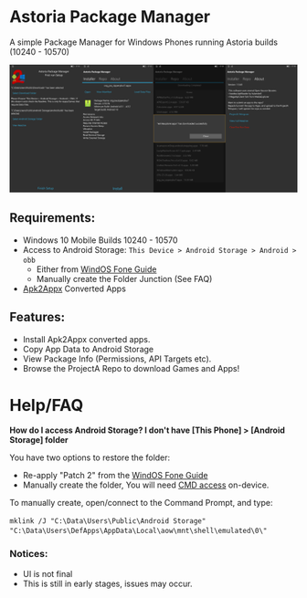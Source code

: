 # Astoria Package Manager

A simple Package Manager for Windows Phones running Astoria builds (10240 - 10570) 

![](https://github.com/Empyreal96/Astoria-Package-Manager/raw/main/APManager.jpg)

## Requirements:

- Windows 10 Mobile Builds 10240 - 10570
- Access to Android Storage: `This Device > Android Storage > Android > obb`
  - Either from [WindOS Fone Guide](https://youtu.be/vP-z8jVXVBQ)
  - Manually create the Folder Junction (See FAQ)
- [Apk2Appx](https://github.com/fadilfadz01/Apk2Appx_Converter) Converted Apps



## Features:
- Install Apk2Appx converted apps.
- Copy App Data to Android Storage
- View Package Info (Permissions, API Targets etc).
- Browse the ProjectA Repo to download Games and Apps!



# Help/FAQ

**How do I access Android Storage? I don't have [This Phone] > [Android Storage] folder**

You have two options to restore the folder:

- Re-apply "Patch 2" from the [WindOS Fone Guide](https://youtu.be/vP-z8jVXVBQ)
- Manually create the folder, You will need [CMD access](https://github.com/fadilfadz01/CMD.Injector) on-device.  

To manually create, open/connect to the Command Prompt, and type:

`mklink /J "C:\Data\Users\Public\Android Storage" "C:\Data\Users\DefApps\AppData\Local\aow\mnt\shell\emulated\0\" `




### Notices:
- UI is not final 
- This is still in early stages, issues may occur.
